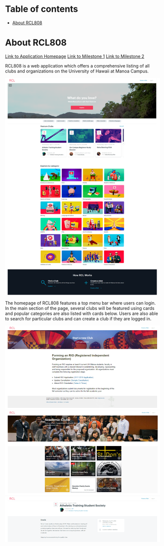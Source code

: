 # Table of contents

* [About RCL808](#about-rcl808)

# About RCL808

[Link to Application Homepage](https://rcl808.meteorapp.com/)
[Link to Milestone 1](https://github.com/rcl808/rcl808/projects/1)
[Link to Milestone 2](https://github.com/rcl808/rcl808/projects/2)

RCL808 is a web application which offers a comprehensive listing of all clubs and organizations on the University of Hawaii at Manoa Campus.

<img src="./img/homepage-mockup.png" />

The homepage of RCL808 features a top menu bar where users can login. In the main section of the page, several clubs will be featured using cards and popular categories are also listed with cards below. Users are also able to search for particular clubs and can create a club if they are logged in.

<img src="./img/create-club.png" />

<img src="./img/explore-categories.png" />

<img src="./img/club-page.png" />
